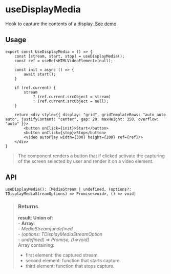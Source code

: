 # useDisplayMedia
Hook to capture the contents of a display. [See demo](https://ndriadev.github.io/react-tools/#/hooks/api-dom/useDisplayMedia)

## Usage

```tsx
export const UseDisplayMedia = () => {
	const [stream, start, stop] = useDisplayMedia();
	const ref = useRef<HTMLVideoElement>(null);

	const init = async () => {
		await start();
	}

	if (ref.current) {
		stream
			? (ref.current.srcObject = stream)
			: (ref.current.srcObject = null);
	}

	return <div style={{ display: "grid", gridTemplateRows: "auto auto auto", justifyContent: "center", gap: 20, maxHeight: 350, overflow: "auto" }}>
		<button onClick={init}>Start</button>
		<button onClick={stop}>Stop</button>
		<video autoPlay width={300} height={200} ref={ref}/>
	</div>
}

```

> The component renders a button that if clicked activate the capturing of the screen selected by user and render it on a video element.


## API

```tsx
useDisplayMedia(): [MediaStream | undefined, (options?: TDisplayMediaStreamOptions) => Promise<void>, () => void]
```



> ### Returns
>
> __result__:  __Union of__:  
    - __Array__:  
        - _MediaStream|undefined_  
        - _(options: TDisplayMediaStreamOption_  
    - _undefined) => Promise<void>, ()=>void]_  
> Array containing:
> - first element: the captured stream.
> - second element: function that starts capture.
> - third element: function that stops capture.
>